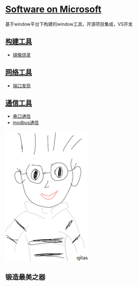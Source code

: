 # [Software on Microsoft](https://github.com/qitas/software)

基于window平台下构建的window工具，开源项目集成，VS开发

## [构建工具](qitas/)

* [镜像烧录](https://github.com/Qitas/winimage)

## [网络工具](qitas/)

* [端口发现](https://github.com/Qitas/winscan)

## [通信工具](qitas/)

* [串口通信](https://github.com/Qitas/winserial)
* [modbus通信](https://github.com/Qitas/winmodbus)

[![sites](qitas/qitas.png)](http://www.qitas.cn)
## 锻造最美之器